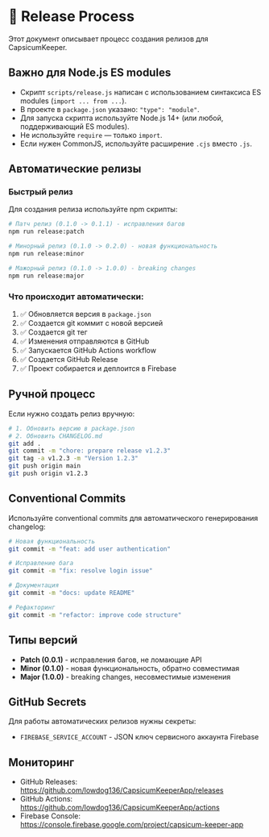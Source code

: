 # 🚀 Release Process

Этот документ описывает процесс создания релизов для CapsicumKeeper.

## Важно для Node.js ES modules

- Скрипт `scripts/release.js` написан с использованием синтаксиса ES modules (`import ... from ...`).
- В проекте в `package.json` указано: `"type": "module"`.
- Для запуска скрипта используйте Node.js 14+ (или любой, поддерживающий ES modules).
- Не используйте `require` — только `import`.
- Если нужен CommonJS, используйте расширение `.cjs` вместо `.js`.

## Автоматические релизы

### Быстрый релиз

Для создания релиза используйте npm скрипты:

```bash
# Патч релиз (0.1.0 -> 0.1.1) - исправления багов
npm run release:patch

# Минорный релиз (0.1.0 -> 0.2.0) - новая функциональность
npm run release:minor

# Мажорный релиз (0.1.0 -> 1.0.0) - breaking changes
npm run release:major
```

### Что происходит автоматически:

1. ✅ Обновляется версия в `package.json`
2. ✅ Создается git коммит с новой версией
3. ✅ Создается git тег
4. ✅ Изменения отправляются в GitHub
5. ✅ Запускается GitHub Actions workflow
6. ✅ Создается GitHub Release
7. ✅ Проект собирается и деплоится в Firebase

## Ручной процесс

Если нужно создать релиз вручную:

```bash
# 1. Обновить версию в package.json
# 2. Обновить CHANGELOG.md
git add .
git commit -m "chore: prepare release v1.2.3"
git tag -a v1.2.3 -m "Version 1.2.3"
git push origin main
git push origin v1.2.3
```

## Conventional Commits

Используйте conventional commits для автоматического генерирования changelog:

```bash
# Новая функциональность
git commit -m "feat: add user authentication"

# Исправление бага
git commit -m "fix: resolve login issue"

# Документация
git commit -m "docs: update README"

# Рефакторинг
git commit -m "refactor: improve code structure"
```

## Типы версий

- **Patch (0.0.1)** - исправления багов, не ломающие API
- **Minor (0.1.0)** - новая функциональность, обратно совместимая
- **Major (1.0.0)** - breaking changes, несовместимые изменения

## GitHub Secrets

Для работы автоматических релизов нужны секреты:

- `FIREBASE_SERVICE_ACCOUNT` - JSON ключ сервисного аккаунта Firebase

## Мониторинг

- GitHub Releases: https://github.com/lowdog136/CapsicumKeeperApp/releases
- GitHub Actions: https://github.com/lowdog136/CapsicumKeeperApp/actions
- Firebase Console: https://console.firebase.google.com/project/capsicum-keeper-app
